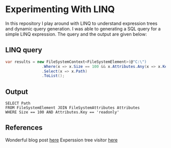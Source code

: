 # Experimenting With LINQ

In this repository I play around with LINQ to understand expression trees and dynamic query generation. I was able to generating a SQL query for a simple LINQ expression. The query and the output are given below:


## LINQ query
```csharp
var results = new FileSystemContext<FileSystemElement>(@"C:\")
                .Where(x => x.Size == 100 && x.Attributes.Any(x => x.Key == "readonly"))
                .Select(x => x.Path)
                .ToList();
```


## Output
```
SELECT Path
FROM FileSystemElement JOIN FileSystemAttributes Attributes
WHERE Size == 100 AND Attributes.Key == 'readonly'
```


## References
Wonderful blog post [here](https://jacopretorius.net/2010/01/implementing-a-custom-linq-provider.html)
Experssion tree visitor [here](https://docs.microsoft.com/en-us/previous-versions/visualstudio/visual-studio-2008/bb882521(v=vs.90))